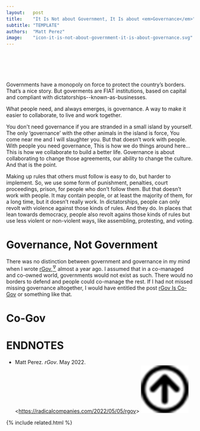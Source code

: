 ```yaml
---
layout:   post
title:    "It Is Not about Government, It Is about <em>Governance</em>"
subtitle: "TEMPLATE"
authors:  "Matt Perez"
image:    "icon-it-is-not-about-government-it-is-about-governance.svg"
---
```


<div style="display:none;">
 <p>Governments have a monopoly on force to protect the country&rsquo;s borders. That&rsquo;s a nice story. But goverments are <span class="_paradigm">FIAT</span> institutions, based on capital and compliant with dictatorships--known-as-businesses.</p>
</div>

<h1>&nbsp;</h1>
 <p>Governments have a monopoly on force to protect the country&rsquo;s borders. That&rsquo;s a nice story. But goverments are <span class="_paradigm">FIAT</span> institutions, based on capital and compliant with dictatorships--known-as-businesses.</p>
 <p>What people need, and always emerges, is governance. A way to make it easier to collaborate, to live and work together.</p>
 <p>You don't need governance if you are stranded in a small island by yourself. The only &lsquo;governance&rsquo; with the other animals in the island is force, <span class="_quotespan">You come near me and I will slaughter you.</span> But that doesn&rsquo;t work with people. With people you need governance, <span class="_quotespan">This is how we do things around here&hellip; This is how we collaborate to build a better life.</span> Governance is about collaborating to change those agreements, our ability to change the culture. And that is the point.</p>
 <p>Making up rules that others must follow is easy to do, but harder to implement. So, we use some form of punishment, penalties, court proceedings, prison, for people who don&rsquo;t follow them. But that doesn&rsquo;t work with people. It may contain people, or at least the majority of them, for a long time, but it doesn&rsquo;t really work. In dictatorships, people can only revolt with violence against those kinds of rules. And they do. In places that lean towards democracy, people also revolt agains those kinds of rules but use less violent or non-violent ways, like assembling, protesting, and voting.</p>

<h1>Governance, Not Government</h1>
 <p>There was no distinction between government and governance in my mind when I wrote <a href="https://radicalcompanies.com/2022/05/05/rgov">rGov</a>,<a href="#en01"><sup id="bm01">&hairsp;&nabla;&hairsp;</sup></a> almost a year ago. I assumed that in a co-managed and co-owned world, governments would not exist as such. There would no borders to defend and people could co-manage the rest. If I had not missed missing governance altogether, I would have entitled the post <a href="https://radicalcompanies.com/2022/05/05/rgov">rGov Is Co-Gov</a> or something like that.</p>

<h1>Co-Gov</h1>
 <p></p>

<h1 class="_section">ENDNOTES</h1>
 <ul>
  <li id="en01">
   <p class="_list-item">
    Matt Perez.
    <em>rGov</em>.
    May 2022.
    &lt;<a href="https://radicalcompanies.com/2022/05/05/rgov" target="_blank">https://radicalcompanies.com/2022/05/05/rgov</a>&gt;
    <a class="_uparrow" href="#bm01"><img src="/assets/img/arrow-up-icon.png"></a>
   </p>
  </li>
 </ul>

{% include related.html %}